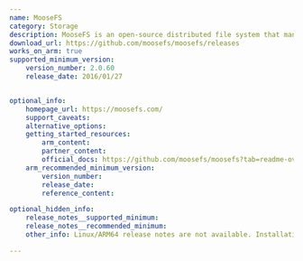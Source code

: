 ```yaml
---
name: MooseFS
category: Storage
description: MooseFS is an open-source distributed file system that manages large-scale data storage with high reliability, scalability, and fault tolerance.
download_url: https://github.com/moosefs/moosefs/releases
works_on_arm: true
supported_minimum_version:
    version_number: 2.0.60
    release_date: 2016/01/27


optional_info:
    homepage_url: https://moosefs.com/
    support_caveats:
    alternative_options:
    getting_started_resources:
        arm_content:
        partner_content:
        official_docs: https://github.com/moosefs/moosefs?tab=readme-ov-file#getting-started
    arm_recommended_minimum_version:
        version_number:
        release_date:
        reference_content:

optional_hidden_info:
    release_notes__supported_minimum:
    release_notes__recommended_minimum:
    other_info: Linux/ARM64 release notes are not available. Installation and testing are done via the [tar archive](https://github.com/moosefs/moosefs/releases/tag/v2.0.60).

---
```


